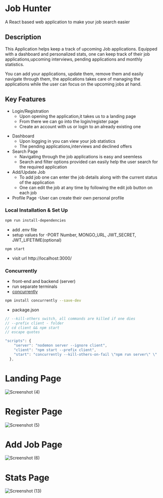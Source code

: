 # Job Hunter
A React based web application to make your job search easier

## Description

This Application helps keep a track of upcoming Job applications. Equipped with a dashboard and personalized stats, one can keep track of their job applications,upcoming interviews, pending applications and monthly statistics.

You can add your applications, update them, remove them and easily navigate through them, the applications takes care of managing the applications while the 
user can focus on the upcoming jobs at hand.

## Key Features
* Login/Registration
   * Upon opening the application,it takes us to a landing page
   * From there we can go into the login/register page
   * Create an account with us or login to an already existing one
- Dashboard
   - Upon logging in you can view your job statistics
   - The pending applications,interviews and declined offers
- Search Page
  - Navigating through the job applications is easy and seemless
  - Search and filter options provided can easily help the user search for the required application
- Add/Update Job
  - To add job one can enter the job details along with the current status of the application
  - One can edit the job at any time by following the edit job button on each job
- Profile Page
  -User can create their own personal profile
 

### Local Installation & Set Up

```sh
npm run install-dependencies
```

- add .env file
- setup values for -PORT Number, MONGO_URL, JWT_SECRET, JWT_LIFETIME(optional)

```sh
npm start
```

- visit url http://localhost:3000/

### Concurrently

- front-end and backend (server)
- run separate terminals
- [concurrently](https://www.npmjs.com/package/concurrently)

```sh
npm install concurrently --save-dev

```

- package.json

```js
// --kill-others switch, all commands are killed if one dies
// --prefix client - folder
// cd client && npm start
// escape quotes

"scripts": {
    "server": "nodemon server --ignore client",
    "client": "npm start --prefix client",
    "start": "concurrently --kill-others-on-fail \"npm run server\" \" npm run client\""
  },
```

# Landing Page
![Screenshot (4)](https://user-images.githubusercontent.com/56735635/188561265-5a7f2863-b20f-41be-819f-c9af749b4ebc.png)



# Register Page
![Screenshot (5)](https://user-images.githubusercontent.com/56735635/188560063-4ad2b060-5e6f-4dd2-9a17-bcbc05a52a1d.png)



# Add Job Page
![Screenshot (6)](https://user-images.githubusercontent.com/56735635/188560210-13e6fa2d-d746-42c4-a09b-32c1968a3ed0.png)


# Stats Page
![Screenshot (13)](https://user-images.githubusercontent.com/56735635/188595949-102c69dd-cd65-4b49-9630-9225dd711050.png)

